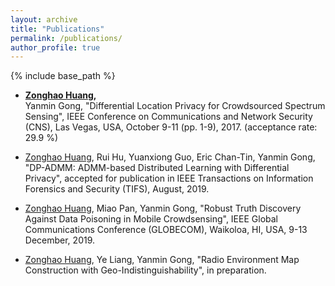 ```yaml
---
layout: archive
title: "Publications"
permalink: /publications/
author_profile: true
---
```

{% include base_path %}

* <b>[Zonghao Huang](https://zonghaohuang007.github.io/home//publications/),</b><br />  Yanmin Gong, "Differential Location Privacy for Crowdsourced Spectrum Sensing", IEEE Conference on Communications and Network Security (CNS), Las Vegas, USA, October 9-11 (pp. 1-9), 2017. (acceptance rate: 29.9 %)

* [Zonghao Huang](https://zonghaohuang007.github.io/home//publications/), Rui Hu, Yuanxiong Guo, Eric Chan-Tin, Yanmin Gong, "DP-ADMM: ADMM-based Distributed Learning with Differential Privacy", accepted for publication in IEEE Transactions on Information Forensics and Security (TIFS), August, 2019.

* [Zonghao Huang](https://zonghaohuang007.github.io/home//publications/), Miao Pan, Yanmin Gong, "Robust Truth Discovery Against Data Poisoning in Mobile Crowdsensing", IEEE Global Communications Conference (GLOBECOM), Waikoloa, HI, USA, 9-13 December, 2019. 

* [Zonghao Huang](https://zonghaohuang007.github.io/home//publications/), Ye Liang, Yanmin Gong, "Radio Environment Map Construction with Geo-Indistinguishability", in preparation.

